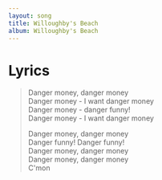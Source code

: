 ```yaml
---
layout: song
title: Willoughby's Beach
album: Willoughby's Beach
---
```


# Lyrics

> Danger money, danger money  
> Danger money - I want danger money  
> Danger money - danger funny!  
> Danger money - I want danger money  
>  
> Danger money, danger money  
> Danger funny! Danger funny!  
> Danger money, danger money  
> Danger money, danger money  
> C'mon  
